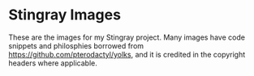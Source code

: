 # Stingray Images

These are the images for my Stingray project. Many images have code snippets and philosphies borrowed from <https://github.com/pterodactyl/yolks>, and it is credited in the copyright headers where applicable.

